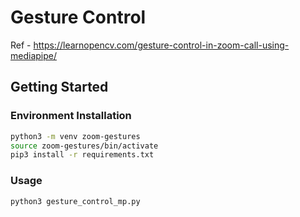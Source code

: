 # Gesture Control
Ref - https://learnopencv.com/gesture-control-in-zoom-call-using-mediapipe/

## Getting Started

### Environment Installation
```bash
python3 -m venv zoom-gestures
source zoom-gestures/bin/activate
pip3 install -r requirements.txt
```

### Usage

```bash
python3 gesture_control_mp.py
```

